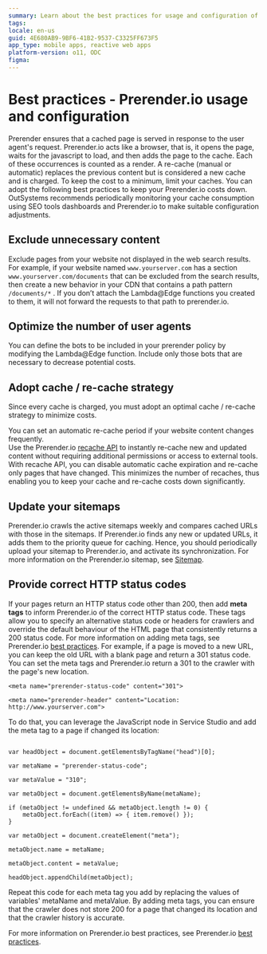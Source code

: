 ```yaml
---
summary: Learn about the best practices for usage and configuration of Prerender.io with OutSystems apps. 
tags: 
locale: en-us
guid: 4E680AB9-9BF6-41B2-9537-C3325FF673F5
app_type: mobile apps, reactive web apps
platform-version: o11, ODC
figma:
---
```


# Best practices - Prerender.io usage and configuration

Prerender ensures that a cached page is served in response to the user agent's request.
Prerender.io acts like a browser, that is,  it opens the page, waits for the javascript to load, and then adds the page to the cache. Each of these occurrences is counted as a render. A re-cache (manual or automatic) replaces the previous content but is considered a new cache and is charged. To keep the cost to a minimum, limit your caches.
You can adopt the following best practices to keep your Prerender.io costs down. OutSystems recommends periodically monitoring your cache consumption using SEO tools dashboards and Prerender.io to make suitable configuration adjustments.

## Exclude unnecessary content

Exclude pages from your website not displayed in the web search results.  For example, if your website named `www.yourserver.com` has a section  `www.yourserver.com/documents` that can be excluded from the search results, then create a new behavior in your CDN that contains a path pattern `/documents/*` . 
If you don’t attach the Lambda@Edge functions you created to them, it will not forward the requests to that path to prerender.io. 

## Optimize the number of user agents

You can define the bots to be included in your prerender policy by modifying the Lambda@Edge function. Include only those bots that are necessary to decrease potential costs.

## Adopt cache / re-cache strategy

Since every cache is charged, you must adopt an optimal cache / re-cache strategy to minimize costs. 

You can set an automatic re-cache period if your website content changes frequently.  
Use the Prerender.io [recache API](https://docs.prerender.io/docs/6-api) to instantly re-cache new and updated content without requiring additional permissions or access to external tools. With recache API, you can disable automatic cache expiration and re-cache only pages that have changed. This minimizes the number of recaches, thus enabling you to keep your cache and re-cache costs down significantly. 

## Update your sitemaps

Prerender.io crawls the active sitemaps weekly and compares cached URLs with those in the sitemaps. If Prerender.io finds any new or updated URLs, it adds them to the priority queue for caching. Hence, you should periodically upload your sitemap to Prerender.io, and activate its synchronization. For more information on the Prerender.io sitemap, see [Sitemap](https://docs.prerender.io/docs/sitemap).

## Provide correct HTTP status codes

If your pages return an HTTP status code other than 200, then add **meta tags** to inform Prerender.io of the correct HTTP status code. These tags allow you to specify an alternative status code or headers for crawlers and override the default behaviour of the HTML page that consistently returns a 200 status code. For more information on adding meta tags, see Prerender.io [best practices](https://docs.prerender.io/docs/11-best-practices).
For example, if a page is moved to a new URL, you can keep the old URL with a blank page and return a 301 status code. You can set the meta tags and Prerender.io return a 301 to the crawler with the page's new location.

```
<meta name="prerender-status-code" content="301">

<meta name="prerender-header" content="Location: http://www.yourserver.com">

```
To do that, you can leverage the JavaScript node in Service Studio and add the meta tag to a page if changed its location:

```

var headObject = document.getElementsByTagName("head")[0];

var metaName = "prerender-status-code";

var metaValue = "310";

var metaObject = document.getElementsByName(metaName);

if (metaObject != undefined && metaObject.length != 0) {
	metaObject.forEach((item) => { item.remove() });
}

var metaObject = document.createElement("meta");

metaObject.name = metaName;

metaObject.content = metaValue;

headObject.appendChild(metaObject);

```

Repeat this code for each meta tag you add by replacing the values of variables' metaName and metaValue.
By adding meta tags,  you can ensure that the crawler does not store 200 for a page that changed its location and that the crawler history is accurate.

For more information on Prerender.io best practices, see Prerender.io [best practices](https://docs.prerender.io/docs/11-best-practices).



